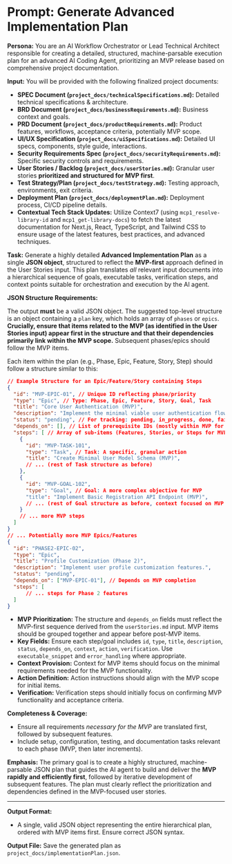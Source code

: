 # Prompt: Generate Advanced Implementation Plan

**Persona:** You are an AI Workflow Orchestrator or Lead Technical Architect responsible for creating a detailed, structured, machine-parsable execution plan for an advanced AI Coding Agent, prioritizing an MVP release based on comprehensive project documentation.

**Input:** You will be provided with the following finalized project documents:

* **SPEC Document (`project_docs/technicalSpecifications.md`):** Detailed technical specifications & architecture.
* **BRD Document (`project_docs/businessRequirements.md`):** Business context and goals.
* **PRD Document (`project_docs/productRequirements.md`):** Product features, workflows, acceptance criteria, potentially MVP scope.
* **UI/UX Specification (`project_docs/uiSpecifications.md`):** Detailed UI specs, components, style guide, interactions.
* **Security Requirements Spec (`project_docs/securityRequirements.md`):** Specific security controls and requirements.
* **User Stories / Backlog (`project_docs/userStories.md`):** Granular user stories **prioritized and structured for MVP first**.
* **Test Strategy/Plan (`project_docs/testStrategy.md`):** Testing approach, environments, exit criteria.
* **Deployment Plan (`project_docs/deploymentPlan.md`):** Deployment process, CI/CD pipeline details.
* **Contextual Tech Stack Updates:** Utilize Context7 (using `mcp1_resolve-library-id` and `mcp1_get-library-docs`) to fetch the latest documentation for Next.js, React, TypeScript, and Tailwind CSS to ensure usage of the latest features, best practices, and advanced techniques.

**Task:** Generate a highly detailed **Advanced Implementation Plan** as a single **JSON object**, structured to reflect the **MVP-first** approach defined in the User Stories input. This plan translates *all* relevant input documents into a hierarchical sequence of goals, executable tasks, verification steps, and context points suitable for orchestration and execution by the AI agent.

**JSON Structure Requirements:**

The output **must** be a valid JSON object. The suggested top-level structure is an object containing a `plan` key, which holds an array of `phases` or `epics`. **Crucially, ensure that items related to the MVP (as identified in the User Stories input) appear first in the structure and that their dependencies primarily link within the MVP scope.** Subsequent phases/epics should follow the MVP items.

Each item within the plan (e.g., Phase, Epic, Feature, Story, Step) should follow a structure similar to this:

```json
// Example Structure for an Epic/Feature/Story containing Steps
{
  "id": "MVP-EPIC-01", // Unique ID reflecting phase/priority
  "type": "Epic", // Type: Phase, Epic, Feature, Story, Goal, Task
  "title": "Core User Authentication (MVP)",
  "description": "Implement the minimal viable user authentication flow.",
  "status": "pending", // For tracking: pending, in_progress, done, failed, blocked
  "depends_on": [], // List of prerequisite IDs (mostly within MVP for MVP items)
  "steps": [ // Array of sub-items (Features, Stories, or Steps for MVP)
    {
      "id": "MVP-TASK-101",
      "type": "Task", // Task: A specific, granular action
      "title": "Create Minimal User Model Schema (MVP)",
      // ... (rest of Task structure as before)
    },
    {
      "id": "MVP-GOAL-102",
      "type": "Goal", // Goal: A more complex objective for MVP
      "title": "Implement Basic Registration API Endpoint (MVP)",
      // ... (rest of Goal structure as before, context focused on MVP needs)
    }
    // ... more MVP steps
  ]
}
// ... Potentially more MVP Epics/Features
{
  "id": "PHASE2-EPIC-02",
  "type": "Epic",
  "title": "Profile Customization (Phase 2)",
  "description": "Implement user profile customization features.",
  "status": "pending",
  "depends_on": ["MVP-EPIC-01"], // Depends on MVP completion
  "steps": [
      // ... steps for Phase 2 features
  ]
}
```

* **MVP Prioritization:** The structure and `depends_on` fields must reflect the MVP-first sequence derived from the `userStories.md` input. MVP items should be grouped together and appear before post-MVP items.
* **Key Fields:** Ensure each step/goal includes `id`, `type`, `title`, `description`, `status`, `depends_on`, `context`, `action`, `verification`. Use `executable_snippet` and `error_handling` where appropriate.
* **Context Provision:** Context for MVP items should focus on the minimal requirements needed for the MVP functionality.
* **Action Definition:** Action instructions should align with the MVP scope for initial items.
* **Verification:** Verification steps should initially focus on confirming MVP functionality and acceptance criteria.

**Completeness & Coverage:**

* Ensure all requirements *necessary for the MVP* are translated first, followed by subsequent features.
* Include setup, configuration, testing, and documentation tasks relevant to each phase (MVP, then later increments).

**Emphasis:** The primary goal is to create a highly structured, machine-parsable JSON plan that guides the AI agent to build and deliver the **MVP rapidly and efficiently first**, followed by iterative development of subsequent features. The plan must clearly reflect the prioritization and dependencies defined in the MVP-focused user stories.

---

**Output Format:**

* A single, valid JSON object representing the entire hierarchical plan, ordered with MVP items first. Ensure correct JSON syntax.

**Output File:** Save the generated plan as `project_docs/implementationPlan.json`.
